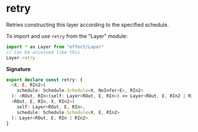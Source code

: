 # retry

Retries constructing this layer according to the specified schedule.

To import and use `retry` from the "Layer" module:

```ts
import * as Layer from "effect/Layer"
// Can be accessed like this
Layer.retry
```

**Signature**

```ts
export declare const retry: {
  <X, E, RIn2>(
    schedule: Schedule.Schedule<X, NoInfer<E>, RIn2>
  ): <ROut, RIn>(self: Layer<ROut, E, RIn>) => Layer<ROut, E, RIn2 | RIn>
  <ROut, E, RIn, X, RIn2>(
    self: Layer<ROut, E, RIn>,
    schedule: Schedule.Schedule<X, E, RIn2>
  ): Layer<ROut, E, RIn | RIn2>
}
```
